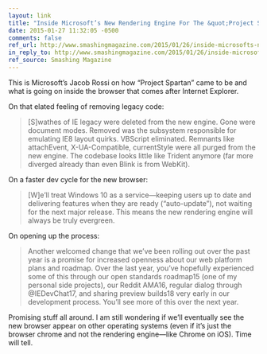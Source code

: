 ```yaml
---
layout: link
title: "Inside Microsoft’s New Rendering Engine For The &quot;Project Spartan&quot;"
date: 2015-01-27 11:32:05 -0500
comments: false
ref_url: http://www.smashingmagazine.com/2015/01/26/inside-microsofts-new-rendering-engine-project-spartan/
in_reply_to: http://www.smashingmagazine.com/2015/01/26/inside-microsofts-new-rendering-engine-project-spartan/
ref_source: Smashing Magazine
---
```


This is Microsoft’s Jacob Rossi on how “Project Spartan” came to be and what is going on inside the browser that comes after Internet Explorer.

On that elated feeling of removing legacy code:

> [S]wathes of IE legacy were deleted from the new engine. Gone were document modes. Removed was the subsystem responsible for emulating IE8 layout quirks. VBScript eliminated. Remnants like attachEvent, X-UA-Compatible, currentStyle were all purged from the new engine. The codebase looks little like Trident anymore (far more diverged already than even Blink is from WebKit).

On a faster dev cycle for the new browser:

> [W]e’ll treat Windows 10 as a service—keeping users up to date and delivering features when they are ready (“auto-update”), not waiting for the next major release. This means the new rendering engine will always be truly evergreen.

On opening up the process: 

> Another welcomed change that we’ve been rolling out over the past year is a promise for increased openness about our web platform plans and roadmap. Over the last year, you’ve hopefully experienced some of this through our open standards roadmap15 (one of my personal side projects), our Reddit AMA16, regular dialog through @IEDevChat17, and sharing preview builds18 very early in our development process. You’ll see more of this over the next year.

Promising stuff all around. I am still wondering if we’ll eventually see the new browser appear on other operating systems (even if it’s  just the browser chrome and not the rendering engine—like Chrome on iOS). Time will tell.